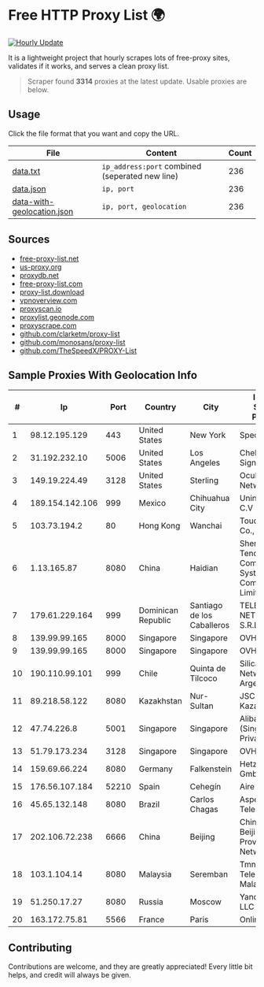 
# Free HTTP Proxy List 🌍

[![Hourly Update](https://github.com/mertguvencli/http-proxy-list/actions/workflows/main.yml/badge.svg?branch=main)](https://github.com/mertguvencli/http-proxy-list/actions/workflows/main.yml)

It is a lightweight project that hourly scrapes lots of free-proxy sites, validates if it works, and serves a clean proxy list.

> Scraper found **3314** proxies at the latest update. Usable proxies are below.

## Usage

Click the file format that you want and copy the URL.


|File|Content|Count|
|----|-------|-----|
|[data.txt](https://raw.githubusercontent.com/mertguvencli/http-proxy-list/main/proxy-list/data.txt)|`ip_address:port` combined (seperated new line)|236|
|[data.json](https://raw.githubusercontent.com/mertguvencli/http-proxy-list/main/proxy-list/data.json)|`ip, port`|236|
|[data-with-geolocation.json](https://raw.githubusercontent.com/mertguvencli/http-proxy-list/main/proxy-list/data-with-geolocation.json)|`ip, port, geolocation`|236|

## Sources

* [free-proxy-list.net](https://free-proxy-list.net)
* [us-proxy.org](https://www.us-proxy.org)
* [proxydb.net](http://proxydb.net)
* [free-proxy-list.com](https://free-proxy-list.com/?page=&port=&type%5B%5D=http&type%5B%5D=https&up_time=0&search=Search)
* [proxy-list.download](https://www.proxy-list.download/HTTP)
* [vpnoverview.com](https://vpnoverview.com/privacy/anonymous-browsing/free-proxy-servers)
* [proxyscan.io](https://www.proxyscan.io)
* [proxylist.geonode.com](https://proxylist.geonode.com/api/proxy-list?limit=300&page=1&sort_by=lastChecked&sort_type=desc&protocols=http,https)
* [proxyscrape.com](https://api.proxyscrape.com/v2/?request=displayproxies&protocol=http&timeout=10000&country=all&ssl=all&anonymity=all)
* [github.com/clarketm/proxy-list](https://raw.githubusercontent.com/clarketm/proxy-list/master/proxy-list-raw.txt)
* [github.com/monosans/proxy-list](https://raw.githubusercontent.com/monosans/proxy-list/main/proxies/http.txt)
* [github.com/TheSpeedX/PROXY-List](https://raw.githubusercontent.com/TheSpeedX/PROXY-List/master/http.txt)


## Sample Proxies With Geolocation Info

|#|Ip|Port|Country|City|Internet Service Provider|
|-|--|----|-------|----|-------------------------|
|1|98.12.195.129|443|United States|New York|Spectrum|
|2|31.192.232.10|5006|United States|Los Angeles|Chelyabinsk-Signal LLC|
|3|149.19.224.49|3128|United States|Sterling|Oculus Networks Inc|
|4|189.154.142.106|999|Mexico|Chihuahua City|Uninet S.A. de C.V|
|5|103.73.194.2|80|Hong Kong|Wanchai|TouchPal HK Co., Limited|
|6|1.13.165.87|8080|China|Haidian|Shenzhen Tencent Computer Systems Company Limited|
|7|179.61.229.164|999|Dominican Republic|Santiago de los Caballeros|TELERY NETWORKS, S.R.L|
|8|139.99.99.165|8000|Singapore|Singapore|OVH SAS|
|9|139.99.99.165|8000|Singapore|Singapore|OVH SAS|
|10|190.110.99.101|999|Chile|Quinta de Tilcoco|Silica Networks Argentina S.A.|
|11|89.218.58.122|8080|Kazakhstan|Nur-Sultan|JSC Kazakhtelecom|
|12|47.74.226.8|5001|Singapore|Singapore|Alibaba Cloud (Singapore) Private Limited|
|13|51.79.173.234|3128|Singapore|Singapore|OVH SAS|
|14|159.69.66.224|8080|Germany|Falkenstein|Hetzner Online GmbH|
|15|176.56.107.184|52210|Spain|Cehegín|Aire Networks|
|16|45.65.132.148|8080|Brazil|Carlos Chagas|Aspeednet Telecom ME|
|17|202.106.72.238|6666|China|Beijing|China Unicom Beijing Province Network|
|18|103.1.104.14|8080|Malaysia|Seremban|Tmnet, Telekom Malaysia Bhd.|
|19|51.250.17.27|8080|Russia|Moscow|Yandex.Cloud LLC|
|20|163.172.75.81|5566|France|Paris|Online S.A.S.|



## Contributing

Contributions are welcome, and they are greatly appreciated! Every
little bit helps, and credit will always be given.

